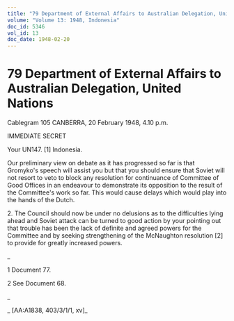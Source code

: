 ```yaml
---
title: "79 Department of External Affairs to Australian Delegation, United Nations"
volume: "Volume 13: 1948, Indonesia"
doc_id: 5346
vol_id: 13
doc_date: 1948-02-20
---
```


# 79 Department of External Affairs to Australian Delegation, United Nations

Cablegram 105 CANBERRA, 20 February 1948, 4.10 p.m.

IMMEDIATE SECRET

Your UN147. [1] Indonesia.

Our preliminary view on debate as it has progressed so far is that Gromyko's speech will assist you but that you should ensure that Soviet will not resort to veto to block any resolution for continuance of Committee of Good Offices in an endeavour to demonstrate its opposition to the result of the Committee's work so far. This would cause delays which would play into the hands of the Dutch.

2\. The Council should now be under no delusions as to the difficulties lying ahead and Soviet attack can be turned to good action by your pointing out that trouble has been the lack of definite and agreed powers for the Committee and by seeking strengthening of the McNaughton resolution [2] to provide for greatly increased powers.

_

1 Document 77.

2 See Document 68.

_

_ [AA:A1838, 403/3/1/1, xv]_
